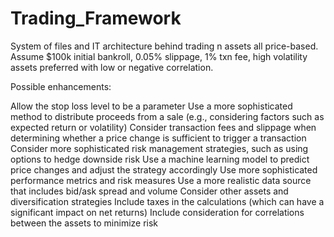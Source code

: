 # Trading_Framework
System of files and IT architecture behind trading n assets all price-based. Assume $100k initial bankroll, 0.05% slippage, 1% txn fee, high volatility assets preferred with low or negative correlation. 

Possible enhancements:

Allow the stop loss level to be a parameter
Use a more sophisticated method to distribute proceeds from a sale (e.g., considering factors such as expected return or volatility)
Consider transaction fees and slippage when determining whether a price change is sufficient to trigger a transaction
Consider more sophisticated risk management strategies, such as using options to hedge downside risk
Use a machine learning model to predict price changes and adjust the strategy accordingly
Use more sophisticated performance metrics and risk measures
Use a more realistic data source that includes bid/ask spread and volume
Consider other assets and diversification strategies
Include taxes in the calculations (which can have a significant impact on net returns)
Include consideration for correlations between the assets to minimize risk
